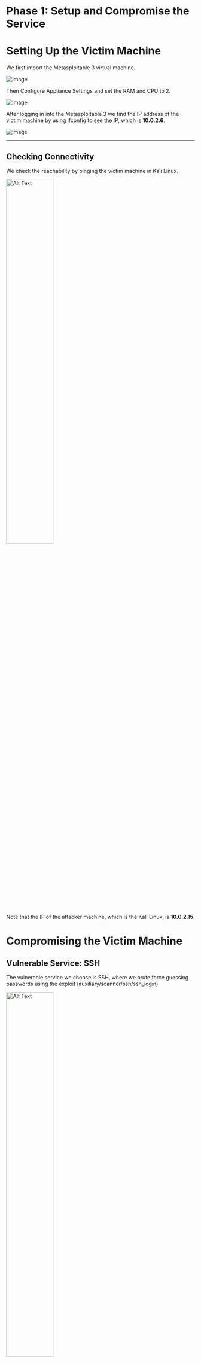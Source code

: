 # Phase 1: Setup and Compromise the Service 

# Setting Up the Victim Machine

We first import the Metasploitable 3 virtual machine.

![image](https://github.com/user-attachments/assets/6da81074-0f70-4f0f-bf4f-a252a38b3aaa)

Then Configure Appliance Settings and set the RAM and CPU to 2.

![image](https://github.com/user-attachments/assets/a7f7b1e9-b4ac-4ca2-813e-48661041aa61)

After logging in into the Metasploitable 3 we find the IP address of the victim machine by using ifconfig to see the IP, which is **10.0.2.6**.

![image](https://github.com/user-attachments/assets/d7837404-e210-4563-a554-0aefd716fd8a)

---

## Checking Connectivity

We check the reachability by  pinging the victim machine in Kali Linux.

<img src="https://github.com/user-attachments/assets/cabc2528-c2df-417b-a471-2d6f60a8c9b4" alt="Alt Text" style="width:50%; height:auto;">

Note that the IP of the attacker machine, which is the Kali Linux, is **10.0.2.15**.

# Compromising the Victim Machine

## Vulnerable Service: SSH

The vulnerable service we choose is SSH, where we brute force guessing passwords using the exploit (auxiliary/scanner/ssh/ssh_login)

<img src="https://github.com/user-attachments/assets/b76c88ec-467e-4ee5-b4cc-3772e3634fe1" alt="Alt Text" style="width:50%; height:auto;">

The USER_FILE and PASS_FILE files are provided in the repository.

---

## Automating the Attack: Making the Script

We automate this process by making a Python script as such:

<img src="https://github.com/user-attachments/assets/5eaf9d01-0177-48e0-a829-d91ead5e468b" alt="Alt Text" style="width:50%; height:auto;">

---

## Executing the Script

Then we execute the script to compromise the victim machine:

<img src="https://github.com/user-attachments/assets/8aabcb7e-3ccd-47b0-9aba-fa4c364331c8" alt="Alt Text" style="width:50%; height:auto;">

The script (ssh_brute_force.py) file is provided in the repository.

The victim machine is also compromised now by executing the script.







